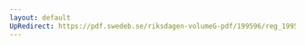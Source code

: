 ```yaml
---
layout: default
UpRedirect: https://pdf.swedeb.se/riksdagen-volumeG-pdf/199596/reg_199596/reg_199596_0239.pdf
---
```

